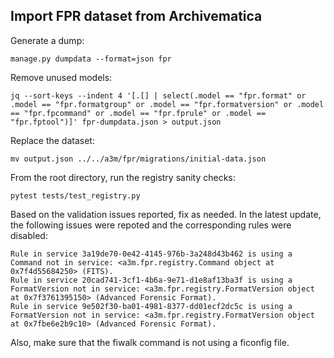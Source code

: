 ## Import FPR dataset from Archivematica

Generate a dump:

    manage.py dumpdata --format=json fpr

Remove unused models:

    jq --sort-keys --indent 4 '[.[] | select(.model == "fpr.format" or .model == "fpr.formatgroup" or .model == "fpr.formatversion" or .model == "fpr.fpcommand" or .model == "fpr.fprule" or .model == "fpr.fptool")]' fpr-dumpdata.json > output.json

Replace the dataset:

    mv output.json ../../a3m/fpr/migrations/initial-data.json

From the root directory, run the registry sanity checks:

    pytest tests/test_registry.py

Based on the validation issues reported, fix as needed. In the latest update,
the following issues were repoted and the corresponding rules were disabled:

    Rule in service 3a19de70-0e42-4145-976b-3a248d43b462 is using a Command not in service: <a3m.fpr.registry.Command object at 0x7f4d55684250> (FITS).
    Rule in service 20cad741-3cf1-4b6a-9e71-d1e8af13ba3f is using a FormatVersion not in service: <a3m.fpr.registry.FormatVersion object at 0x7f3761395150> (Advanced Forensic Format).
    Rule in service 9e502f30-ba01-4981-8377-dd01ecf2dc5c is using a FormatVersion not in service: <a3m.fpr.registry.FormatVersion object at 0x7fbe6e2b9c10> (Advanced Forensic Format).

Also, make sure that the fiwalk command is not using a ficonfig file.
